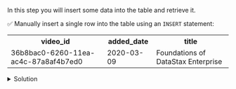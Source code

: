 In this step you will insert some data into the table and retrieve it.

✅ Manually insert a single row into the table using an `INSERT` statement:

<table class="katapod-table">
  <tr>
    <th>video_id</th>
    <th>added_date</th>
    <th>title</th>
  </tr>
  <tr>
    <td>36b8bac0-6260-11ea-ac4c-87a8af4b7ed0</td>
    <td>2020-03-09</td>
    <td>Foundations of DataStax Enterprise</td>
  <tr>  
  
</table>

<details class="katapod-details">
  <summary>Solution</summary>

```
INSERT INTO videos (video_id, added_date, title)
VALUES (36b8bac0-6260-11ea-ac4c-87a8af4b7ed0, '2020-03-09', 'Foundations of DataStax Enterprise');
```{{exec}}

</details>
<br>

✅ Use a `SELECT` statement to retrieve your row from the table:

<details class="katapod-details">
  <summary>Solution</summary>

```
SELECT * from videos;
```{{exec}}

</details>
<br>


✅ Insert another row into the table:

<table class="katapod-table">
  <tr>
    <th>video_id</th>
    <th>added_date</th>
    <th>title</th>
  </tr>
  <tr>
    <td>95fe9800-2c2f-11b2-8080-808080808080</td>
    <td>2020-01-20</td>
    <td>Cassandra Data Modeling</td>
  <tr>  
  
</table>

<details class="katapod-details">
  <summary>Solution</summary>


```
INSERT INTO videos (video_id, added_date, title) 
VALUES (95fe9800-2c2f-11b2-8080-808080808080, '2020-01-20', 'Cassandra Data Modeling');

```{{exec}}

</details>
<br>


✅ Retrieve all rows from the table:
```
SELECT * from videos;
```{{exec}}

✅ Delete all previously inserted rows from the table using the `TRUNCATE` statement and verify that the table is empty:

<details class="katapod-details">
  <summary>Solution</summary>

```
TRUNCATE videos;
SELECT * from videos;
```{{exec}}

</details>
<br>

✅ Use the `COPY` command to import data into your `videos` table:
```
COPY videos(video_id, added_date, title)
FROM '/home/cassandra-user/data-files/videos.csv'
WITH HEADER=TRUE;
```{{exec}}

✅ Retrieve all rows from the table to verify that the table loaded correctly:
```
SELECT * from videos;
```{{exec}}
